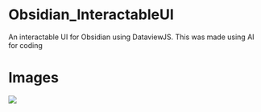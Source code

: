 # Obsidian_InteractableUI
An interactable UI for Obsidian using DataviewJS. This was made using AI for coding


# Images

![](http://url/to/img.png)

